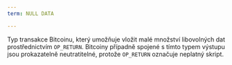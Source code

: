 ```yaml
---
term: NULL DATA

---
```

Typ transakce Bitcoinu, který umožňuje vložit malé množství libovolných dat prostřednictvím `OP_RETURN`. Bitcoiny případně spojené s tímto typem výstupu jsou prokazatelně neutratitelné, protože `OP_RETURN` označuje neplatný skript.